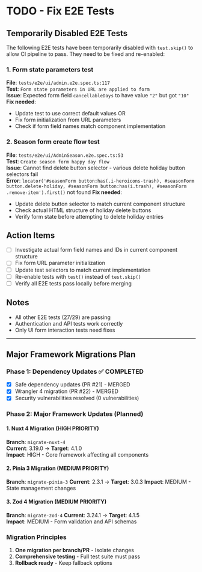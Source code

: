# TODO - Fix E2E Tests

## Temporarily Disabled E2E Tests

The following E2E tests have been temporarily disabled with `test.skip()` to allow CI pipeline to pass. They need to be fixed and re-enabled:

### 1. Form state parameters test
**File**: `tests/e2e/ui/admin.e2e.spec.ts:117`  
**Test**: `Form state parameters in URL are applied to form`  
**Issue**: Expected form field `cancellableDays` to have value `"2"` but got `"10"`  
**Fix needed**: 
- Update test to use correct default values OR
- Fix form initialization from URL parameters
- Check if form field names match component implementation

### 2. Season form create flow test  
**File**: `tests/e2e/ui/AdminSeason.e2e.spec.ts:53`  
**Test**: `Create season form happy day flow`  
**Issue**: Cannot find delete button selector - various delete holiday button selectors fail  
**Error**: `locator('#seasonForm button:has(.i-heroicons-trash), #seasonForm button.delete-holiday, #seasonForm button:has(i.trash), #seasonForm .remove-item').first()` not found
**Fix needed**:
- Update delete button selector to match current component structure
- Check actual HTML structure of holiday delete buttons
- Verify form state before attempting to delete holiday entries

## Action Items
- [ ] Investigate actual form field names and IDs in current component structure
- [ ] Fix form URL parameter initialization 
- [ ] Update test selectors to match current implementation
- [ ] Re-enable tests with `test()` instead of `test.skip()`
- [ ] Verify all E2E tests pass locally before merging

## Notes
- All other E2E tests (27/29) are passing
- Authentication and API tests work correctly
- Only UI form interaction tests need fixes

---

## Major Framework Migrations Plan

### Phase 1: Dependency Updates ✅ COMPLETED
- [x] Safe dependency updates (PR #21) - MERGED  
- [x] Wrangler 4 migration (PR #22) - MERGED
- [x] Security vulnerabilities resolved (0 vulnerabilities)

### Phase 2: Major Framework Updates (Planned)

#### 1. Nuxt 4 Migration (HIGH PRIORITY)
**Branch**: `migrate-nuxt-4`  
**Current**: 3.19.0 → **Target**: 4.1.0  
**Impact**: HIGH - Core framework affecting all components

#### 2. Pinia 3 Migration (MEDIUM PRIORITY)  
**Branch**: `migrate-pinia-3`
**Current**: 2.3.1 → **Target**: 3.0.3
**Impact**: MEDIUM - State management changes

#### 3. Zod 4 Migration (MEDIUM PRIORITY)
**Branch**: `migrate-zod-4`
**Current**: 3.24.1 → **Target**: 4.1.5  
**Impact**: MEDIUM - Form validation and API schemas

### Migration Principles
1. **One migration per branch/PR** - Isolate changes
2. **Comprehensive testing** - Full test suite must pass
3. **Rollback ready** - Keep fallback options